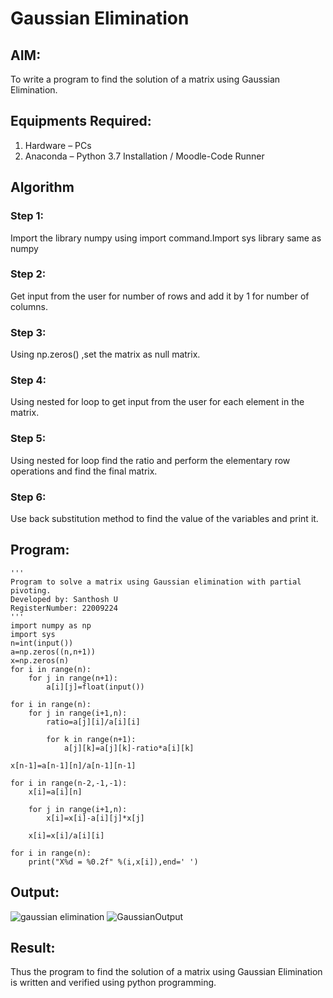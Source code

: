 # Gaussian Elimination

## AIM:
To write a program to find the solution of a matrix using Gaussian Elimination.

## Equipments Required:
1. Hardware – PCs
2. Anaconda – Python 3.7 Installation / Moodle-Code Runner

## Algorithm
### Step 1:
Import the library numpy using import command.Import sys library same as numpy

### Step 2:
Get input from the user for number of rows and add it by 1 for number of columns.

### Step 3:
Using np.zeros() ,set the matrix as null matrix.

### Step 4:
Using nested for loop to get input from the user for each element in the matrix.

### Step 5:
Using nested for loop find the ratio and perform the elementary row operations and find the final matrix.

### Step 6:
Use back substitution method to find the value of the variables and print it.

## Program:
```
'''
Program to solve a matrix using Gaussian elimination with partial pivoting.
Developed by: Santhosh U
RegisterNumber: 22009224
'''
import numpy as np
import sys
n=int(input())
a=np.zeros((n,n+1))
x=np.zeros(n)
for i in range(n):
    for j in range(n+1):
        a[i][j]=float(input())
        
for i in range(n):
    for j in range(i+1,n):
        ratio=a[j][i]/a[i][i]

        for k in range(n+1):
            a[j][k]=a[j][k]-ratio*a[i][k]
            
x[n-1]=a[n-1][n]/a[n-1][n-1]

for i in range(n-2,-1,-1):
    x[i]=a[i][n]
    
    for j in range(i+1,n):
        x[i]=x[i]-a[i][j]*x[j]
        
    x[i]=x[i]/a[i][i]
    
for i in range(n):
    print("X%d = %0.2f" %(i,x[i]),end=' ')
```

## Output:
![gaussian elimination]()
![GaussianOutput](https://user-images.githubusercontent.com/119477975/214628497-f434d16c-277a-4152-9fe5-25754a3e9018.png)


## Result:
Thus the program to find the solution of a matrix using Gaussian Elimination is written and verified using python programming.

